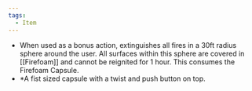 ```yaml
---
tags:
  - Item
---
```

- When used as a bonus action, extinguishes all fires in a 30ft radius sphere around the user. All surfaces within this sphere are covered in [[Firefoam]] and cannot be reignited for 1 hour. This consumes the Firefoam Capsule.
- *A fist sized capsule with a twist and push button on top.